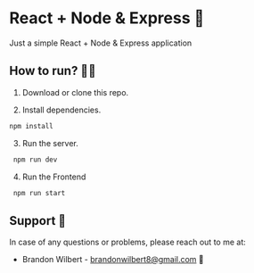 # React + Node & Express 🚀

Just a simple React + Node & Express application

## How to run? 🙋‍♂️

1. Download or clone this repo.

2. Install dependencies.

```js
npm install
```

3. Run the server.

```js
 npm run dev
```

4. Run the Frontend

```js
 npm run start
```

## Support 🚀

In case of any questions or problems, please reach out to me at:

- Brandon Wilbert - [brandonwilbert8@gmail.com](mailto:brandonwilbert8@gmail.com) 👦
